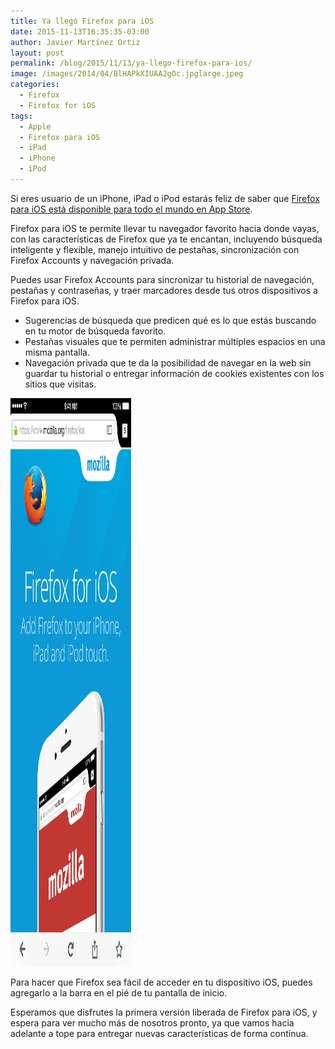 ```yaml
---
title: Ya llegó Firefox para iOS
date: 2015-11-13T16:35:35-03:00
author: Javier Martínez Ortiz
layout: post
permalink: /blog/2015/11/13/ya-llego-firefox-para-ios/
image: /images/2014/04/BlHAPkXIUAA2gOc.jpglarge.jpeg
categories:
  - Firefox
  - Firefox for iOS
tags:
  - Apple
  - Firefox para iOS
  - iPad
  - iPhone
  - iPod
---
```

Si eres usuario de un iPhone, iPad o iPod estarás feliz de saber que [Firefox para iOS está disponible para todo el mundo en App Store](https://itunes.apple.com/app/id989804926).

Firefox para iOS te permite llevar tu navegador favorito hacia donde vayas, con las características de Firefox que ya te encantan, incluyendo búsqueda inteligente y flexible, manejo intuitivo de pestañas, sincronización con Firefox Accounts y navegación privada.<!--more-->

Puedes usar Firefox Accounts para sincronizar tu historial de navegación, pestañas y contraseñas, y traer marcadores desde tus otros dispositivos a Firefox para iOS.



  * Sugerencias de búsqueda que predicen qué es lo que estás buscando en tu motor de búsqueda favorito.
  * Pestañas visuales que te permiten administrar múltiples espacios en una misma pantalla.
  * Navegación privada que te da la posibilidad de navegar en la web sin guardar tu historial o entregar información de cookies existentes con los sitios que visitas.

[<img class="aligncenter" src="/images/2015/11/FFx-iOS_PR-Mockup_Release-EN_Web.png" alt="Pantallazo de Firefox para iOS" width="193" height="909" />](/images/2015/11/FFx-iOS_PR-Mockup_Release-EN_Web.png)

Para hacer que Firefox sea fácil de acceder en tu dispositivo iOS, puedes agregarlo a la barra en el pié de tu pantalla de inicio.

Esperamos que disfrutes la primera versión liberada de Firefox para iOS, y espera para ver mucho más de nosotros pronto, ya que vamos hacia adelante a tope para entregar nuevas características de forma contínua.
